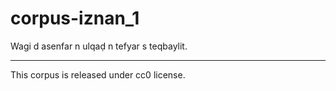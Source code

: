 # corpus-iznan_1
Wagi d asenfar n ulqaḍ n tefyar s teqbaylit.
___________________________
This corpus is released under cc0 license.
